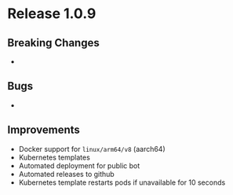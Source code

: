 # Release 1.0.9

## Breaking Changes

*

## Bugs

*

## Improvements

* Docker support for `linux/arm64/v8` (aarch64)
* Kubernetes templates
* Automated deployment for public bot
* Automated releases to github
* Kubernetes template restarts pods if unavailable for 10 seconds

